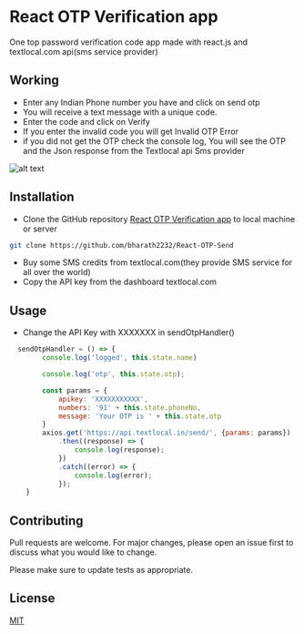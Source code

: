 # React OTP  Verification app

One top password verification code app made with react.js and textlocal.com api(sms service provider)

## Working
* Enter any Indian Phone number you have and click on send otp 
* You will receive a text message with a unique code.
* Enter the code and click on Verify 
* If you enter the invalid code  you will get Invalid OTP Error
* if you did not get the OTP check the console log, You will see the OTP and the Json response from the Textlocal api Sms provider
 
![alt text](http://labs.bharath.fr/reactotp.gif)



## Installation

* Clone the GitHub repository [React OTP Verification app](https://github.com/bharath2232/React_Native-France-Shipping/) to local machine or server
```bash
git clone https://github.com/bharath2232/React-OTP-Send
```
* Buy some SMS credits from textlocal.com(they provide SMS service for all over the world)
* Copy the API key from the dashboard textlocal.com

## Usage
* Change the API Key with XXXXXXX in sendOtpHandler() 

```javascript
  sendOtpHandler = () => {
        console.log('logged', this.state.name)

        console.log('otp', this.state.otp);

        const params = {
            apikey: 'XXXXXXXXXXX',
            numbers: '91' + this.state.phoneNo,
            message: 'Your OTP is ' + this.state.otp
        }
        axios.get('https://api.textlocal.in/send/', {params: params})
            .then((response) => {
                console.log(response);
            })
            .catch((error) => {
                console.log(error);
            });
    }
```

## Contributing
Pull requests are welcome. For major changes, please open an issue first to discuss what you would like to change.

Please make sure to update tests as appropriate.

## License
[MIT](https://choosealicense.com/licenses/mit/)
